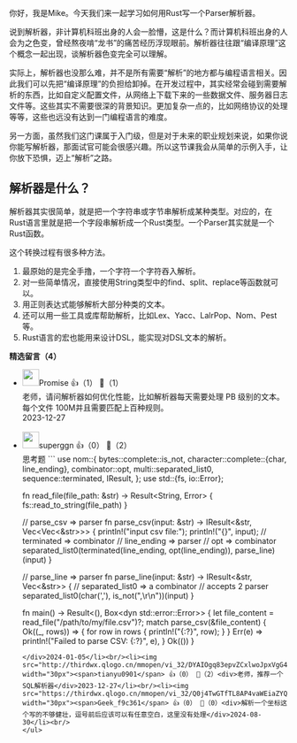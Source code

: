 你好，我是Mike。今天我们来一起学习如何用Rust写一个Parser解析器。

说到解析器，非计算机科班出身的人会一脸懵，这是什么？而计算机科班出身的人会为之色变，曾经熬夜啃“龙书”的痛苦经历浮现眼前。解析器往往跟“编译原理”这个概念一起出现，谈解析器色变完全可以理解。

实际上，解析器也没那么难，并不是所有需要“解析”的地方都与编程语言相关。因此我们可以先把“编译原理”的负担给卸掉。在开发过程中，其实经常会碰到需要解析的东西，比如自定义配置文件，从网络上下载下来的一些数据文件、服务器日志文件等。这些其实不需要很深的背景知识。更加复杂一点的，比如网络协议的处理等等，这些也远没有达到一门编程语言的难度。

另一方面，虽然我们这门课属于入门级，但是对于未来的职业规划来说，如果你说你能写解析器，那面试官可能会很感兴趣。所以这节课我会从简单的示例入手，让你放下恐惧，迈上“解析”之路。

## 解析器是什么？

解析器其实很简单，就是把一个字符串或字节串解析成某种类型。对应的，在Rust语言里就是把一个字段串解析成一个Rust类型。一个Parser其实就是一个Rust函数。

这个转换过程有很多种方法。

1. 最原始的是完全手撸，一个字符一个字符吞入解析。
2. 对一些简单情况，直接使用String类型中的find、split、replace等函数就可以。
3. 用正则表达式能够解析大部分种类的文本。
4. 还可以用一些工具或库帮助解析，比如Lex、Yacc、LalrPop、Nom、Pest等。
5. Rust语言的宏也能用来设计DSL，能实现对DSL文本的解析。
<div><strong>精选留言（4）</strong></div><ul>
<li><img src="https://static001.geekbang.org/account/avatar/00/0f/d9/36/92d8eb91.jpg" width="30px"><span>Promise</span> 👍（1） 💬（1）<div>老师，请问解析器如何优化性能，比如解析器每天需要处理 PB 级别的文本。每个文件 100M并且需要匹配上百种规则。</div>2023-12-27</li><br/><li><img src="https://thirdwx.qlogo.cn/mmopen/vi_32/7Q403U68Oy4lXG5sFBPVKLrfwaRzBqpBZibpEBXcPf9UOO3qrnh7RELoByTLzBZLkN9Nukfsj7DibynbZjKAKgag/132" width="30px"><span>superggn</span> 👍（0） 💬（2）<div>思考题
```
use nom::{
    bytes::complete::is_not,
    character::complete::{char, line_ending},
    combinator::opt,
    multi::separated_list0,
    sequence::terminated,
    IResult,
};
use std::{fs, io::Error};

fn read_file(file_path: &amp;str) -&gt; Result&lt;String, Error&gt; {
    fs::read_to_string(file_path)
}

&#47;&#47; parse_csv =&gt; parser
fn parse_csv(input: &amp;str) -&gt; IResult&lt;&amp;str, Vec&lt;Vec&lt;&amp;str&gt;&gt;&gt; {
    println!(&quot;input csv file:&quot;);
    println!(&quot;{}&quot;, input);
    &#47;&#47; terminated =&gt; combinator
    &#47;&#47; line_ending =&gt; parser
    &#47;&#47; opt =&gt; combinator
    separated_list0(terminated(line_ending, opt(line_ending)), parse_line)(input)
}

&#47;&#47; parse_line =&gt; parser
fn parse_line(input: &amp;str) -&gt; IResult&lt;&amp;str, Vec&lt;&amp;str&gt;&gt; {
    &#47;&#47; separated_list0 =&gt; a combinator
    &#47;&#47; accepts 2 parser
    separated_list0(char(&#39;,&#39;), is_not(&quot;,\r\n&quot;))(input)
}

fn main() -&gt; Result&lt;(), Box&lt;dyn std::error::Error&gt;&gt; {
    let file_content = read_file(&quot;&#47;path&#47;to&#47;my&#47;file.csv&quot;)?;
    match parse_csv(&amp;file_content) {
        Ok((_, rows)) =&gt; {
            for row in rows {
                println!(&quot;{:?}&quot;, row);
            }
        }
        Err(e) =&gt; println!(&quot;Failed to parse CSV: {:?}&quot;, e),
    }
    Ok(())
}
```
</div>2024-01-05</li><br/><li><img src="http://thirdwx.qlogo.cn/mmopen/vi_32/DYAIOgq83epvZCxlwoJpxVgG4zCsCpsmqfqxHic82ukC3LOloI5OG7IgVEmNos7gnSYnN9LCjxRCicQxyjVhlx6w/132" width="30px"><span>tianyu0901</span> 👍（0） 💬（2）<div>老师，推荐一个SQL解析器</div>2023-12-27</li><br/><li><img src="https://thirdwx.qlogo.cn/mmopen/vi_32/Q0j4TwGTfTL8AP4vaWEiaZYQIBmn9n9eXJh8dkzluxMjMyMl1CbOcRzianpVXu5bWkCPJyj2sTfxHhpYOMOVTEjA/132" width="30px"><span>Geek_f9c361</span> 👍（0） 💬（0）<div>解析一个坐标这个写的不够健壮，逗号前后应该可以有任意空白，这里没有处理</div>2024-08-30</li><br/>
</ul>